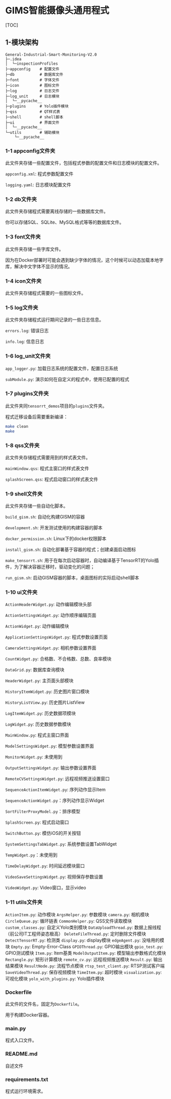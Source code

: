 # GIMS智能摄像头通用程式

[TOC]

## 1-模块架构

```
General-Industrial-Smart-Monitoring-V2.0
├─.idea
│  └─inspectionProfiles
├─appconfig    # 配置文件
├─db           # 数据库文件
├─font         # 字体文件
├─icon         # 图标文件
├─log          # 日志文件
├─log_unit     # 日志模块
│  └─__pycache__
├─plugins      # Yolo插件模块
├─qss          # QT样式表
├─shell        # shell脚本
├─ui           # 界面文件
│  └─__pycache__
└─utils        # 辅助模块
    └─__pycache__
```

### 1-1 appconfig文件夹

此文件夹存储一些配置文件，包括程式参数的配置文件和日志模块的配置文件。

`appconfig.xml`: 程式参数配置文件

`logging.yaml`: 日志模块配置文件

### 1-2 db文件夹

此文件夹存储程式需要离线存储的一些数据库文件。

你可以存储SQL、SQLite、MySQL格式等等的数据库文件。

### 1-3 font文件夹

此文件夹存储一些字库文件。

因为在Docker部署时可能会遇到缺少字体的情况，这个时候可以动态加载本地字库，解决中文字体不显示的情况。

### 1-4 icon文件夹

此文件夹存储程式需要的一些图标文件。

### 1-5 log文件夹

此文件夹存储程式运行期间记录的一些日志信息。

`errors.log`: 错误日志

`info.log`: 信息日志

### 1-6 log_unit文件夹

`app_logger.py`: 加载日志系统的配置文件，配置日志系统

`subModule.py`: 演示如何在自定义的程式中，使用已配置的程式

### 1-7 plugins文件夹

此文件夹同`tensorrt_demos`项目的`plugins`文件夹。

程式迁移设备后需要重新编译：

```bash
make clean
make
```

### 1-8 qss文件夹

此文件夹存储程式需要用到的样式表文件。

`mainWindow.qss`: 程式主窗口的样式表文件

`splashScreen.qss`: 程式启动窗口的样式表文件

### 1-9 shell文件夹

此文件夹存储一些自动化脚本。

`build_gism.sh`: 自动化构建GISM的容器

`development.sh`: 开发测试使用的构建容器的脚本

`docker_permission.sh`: Linux下的docker权限脚本

`install_gism.sh`: 自动化部署基于容器的程式；创建桌面启动图标

`make_tensorrt.sh`: 用于在每次启动容器时，自动编译基于TensorRT的Yolo插件，为了解决容器迁移时，驱动变化的问题；

`run_gism.sh`: 启动GISM容器的脚本，桌面图标的实际启动shell脚本

### 1-10 ui文件夹

`ActionHeaderWidget.py`: 动作编辑模块头部

`ActionSettingsWidget.py`: 动作顺序编辑页面

`ActionWidget.py`: 动作编辑模块

`ApplicationSettingsWidget.py`: 程式参数设置页面

`CameraSettingsWidget.py`: 相机参数设置界面

`CountWidget.py`: 合格数、不合格数、总数、良率模块

`DataGrid.py`: 数据库查询模块

`HeaderWidget.py`: 主页面头部模块

`HistoryItemWidget.py`: 历史图片窗口模块

`HistoryListView.py`: 历史图片ListView

`LogItemWidget.py`: 历史数据项模块

`LogWidget.py`: 历史数据参数模块

`MainWindow.py`: 程式主窗口界面

`ModelSettingsWidget.py`: 模型参数设置界面

`MonitorWidget.py`: 未使用到

`OutputSettingsWidget.py`: 输出参数设置界面

`RemoteCVSettingsWidget.py`: 远程视频推送设置窗口

`SequenceActionItemWidget.py`: 序列动作显示Item

`SequenceActionWidget.py`：序列动作显示Widget

`SortFilterProxyModel.py`：排序模型

`SplashScreen.py`: 程式启动窗口

`SwitchButton.py`: 模仿iOS的开关按钮

`SystemSettingsTabWidget.py`: 系统参数设置TabWidget

`TempWidget.py`：未使用到

`TimeDelayWidget.py`: 时间延迟模块窗口

`VideoSaveSettingsWidget.py`: 视频保存参数设置

`VideoWidget.py`: Video窗口，显示video

### 1-11 utils文件夹

`ActionItem.py`: 动作模块
`ArgsHelper.py`: 参数模块
`camera.py`: 相机模块
`CircleQueue.py`: 循环链表
`CommonHelper.py`: QSS文件读取模块
`custom_classes.py`: 自定义Yolo类别模块
`DataUploadThread.py`: 数据上报线程（前公司IT工程师姿态极高）
`DeleteFileThread.py`: 定时删除文件模块
`DetectTensorRT.py`: 检测类
`display.py`: display模块
`edgeAgent.py`: 没啥用的模块
`Empty.py`: Empty-Error-Class
`GPIOThread.py`: GPIO输出模块
`gpio_test.py`: GPIO测试模块
`Item.py`: Item基类
`ModelOutputItem.py`: 模型输出参数格式化模块
`Rectangle.py`: 矩形计算模块
`remote_cv.py`: 远程视频推送模块
`Result.py`: 输出结果模块
`ResultNode.py`: 流程节点模块
`rtsp_test_client.py`: RTSP测试客户端
`SaveVideoThread.py`: 保存视频模块
`TimeItem.py`: 超时模块
`visualization.py`: 可视化模块
`yolo_with_plugins.py`: Yolo插件模块

### Dockerfile

此文件的文件名，固定为`Dockerfile`。

用于构建Docker容器。

### main.py

程式入口文件。

### README.md

自述文件

### requirements.txt

程式运行环境需求。